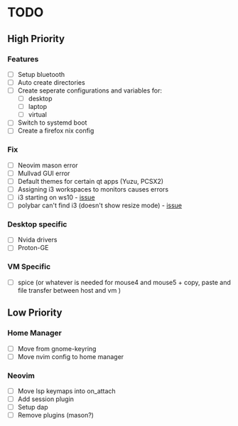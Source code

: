 # TODO

## High Priority

### Features

- [ ] Setup bluetooth
- [ ] Auto create directories
- [ ] Create seperate configurations and variables for:
  - [ ] desktop
  - [ ] laptop
  - [ ] virtual
- [ ] Switch to systemd boot
- [ ] Create a firefox nix config

### Fix

- [ ] Neovim mason error
- [ ] Mullvad GUI error
- [ ] Default themes for certain qt apps (Yuzu, PCSX2)
- [ ] Assigning i3 workspaces to monitors causes errors
- [ ] i3 starting on ws10 - [issue](https://github.com/nix-community/home-manager/issues/695)
- [ ] polybar can't find i3 (doesn't show resize mode) - [issue](https://github.com/nix-community/home-manager/issues/213)

### Desktop specific

- [ ] Nvida drivers
- [ ] Proton-GE

### VM Specific

- [ ] spice (or whatever is needed for mouse4 and mouse5 + copy, paste and file transfer between host and vm )

## Low Priority

### Home Manager

- [ ] Move from gnome-keyring
- [ ] Move nvim config to home manager

### Neovim

- [ ] Move lsp keymaps into on_attach
- [ ] Add session plugin
- [ ] Setup dap
- [ ] Remove plugins (mason?)
